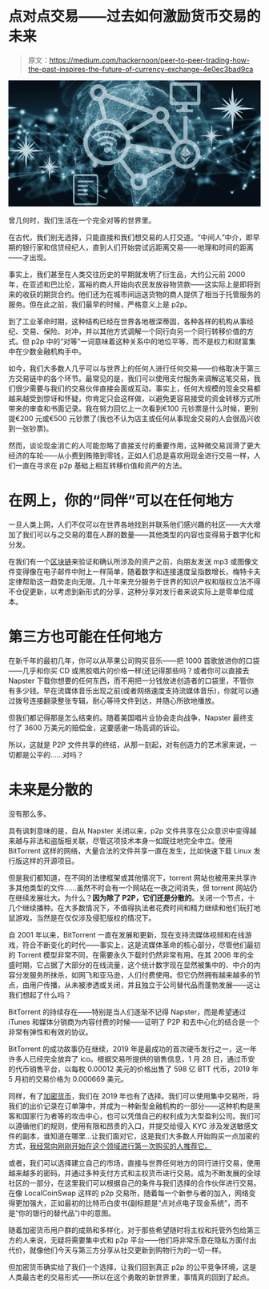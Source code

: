 # 点对点交易——过去如何激励货币交易的未来

> 原文：<https://medium.com/hackernoon/peer-to-peer-trading-how-the-past-inspires-the-future-of-currency-exchange-4e0ec3bad9ca>

![](img/44aeeb3f93df2d69be8897358243fc8d.png)

曾几何时，我们生活在一个完全对等的世界里。

在古代，我们别无选择，只能直接和我们想交易的人打交道。“中间人”中介，即早期的银行家和信贷经纪人，直到人们开始尝试远距离交易——地理和时间的距离——才出现。

事实上，我们甚至在人类交往历史的早期就发明了衍生品，大约公元前 2000 年，在亚述和巴比伦，富裕的商人开始向农民发放谷物贷款——这实际上是即将到来的收获的期货合约。他们还为在城市间运送货物的商人提供了相当于托管服务的服务。但在此之前，我们最早的时候，严格意义上是 p2p。

到了工业革命时期，这种结构已经在世界各地根深蒂固，各种各样的机构从事经纪、交易、保险、对冲，并以其他方式调解一个同行向另一个同行转移价值的方式。但 p2p 中的“对等”一词意味着这种关系中的地位平等，而不是权力和财富集中在少数金融机构手中。

如今，我们大多数人几乎可以与世界上的任何人进行任何交易——价格取决于第三方交易链中的各个环节。最常见的是，我们可以使用支付服务来调解这笔交易，我们很少需要与我们的交易伙伴直接会面或互动。事实上，任何大规模的现金交易都越来越受到惊讶和怀疑，你肯定只会这样做，以避免更容易接受的资金转移方式所带来的审查和书面记录。我在努力回忆上一次看到€100 元钞票是什么时候，更别提€200 元或€500 元钞票了(我也不认为店主或任何从事现金交易的人会很高兴收到一张钞票)。

然而，谈论现金消亡的人可能忽略了直接支付的重要作用，这种微交易润滑了更大经济的车轮——从小费到贿赂到零钱，正如人们总是喜欢用现金进行交易一样，人们一直在寻求在 p2p 基础上相互转移价值和资产的方法。

# 在网上，你的“同伴”可以在任何地方

一旦人类上网，人们不仅可以在世界各地找到并联系他们感兴趣的社区——大大增加了我们可以与之交易的潜在人群的数量——其他类型的内容也变得易于数字化和分发。

在我们有一个[区块链](https://hackernoon.com/tagged/blockchain)来验证和确认所涉及的资产之前，向朋友发送 mp3 或图像文件变得像在电子邮件中附上一样简单，随着数字和连接速度呈指数增长，梅特卡夫定律帮助这一趋势走向无限。几十年来充分服务于世界的知识产权和版权立法不得不仓促更新，以考虑到新形式的分享，这种分享对发行者来说实际上是零单位成本。

# 第三方也可能在任何地方

在新千年的最初几年，你可以从苹果公司购买音乐——把 1000 首歌放进你的口袋——几乎和你买 CD 或黑胶唱片的价格一样(还记得那些吗？或者你可以直接去 Napster 下载你想要的任何东西，而不用把一分钱放进创造者的口袋里，不管你有多少钱。早在流媒体音乐出现之前(或者网络速度支持流媒体音乐)，你就可以通过拨号连接翻录整张专辑，耐心等待文件到达，并随心所欲地播放。

但我们都记得那是怎么结束的。随着美国唱片业协会走向战争，Napster 最终支付了 3600 万美元的赔偿金，这要感谢一场高调的诉讼。

所以，这就是 P2P 文件共享的终结，从那一刻起，对有创造力的艺术家来说，一切都是公平的……对吗？

# 未来是分散的

没有那么多。

具有讽刺意味的是，自从 Napster 关闭以来，p2p 文件共享在公众意识中变得越来越与非法和盗版相关联，尽管这项技术本身一如既往地完全中立。使用 BitTorrent 这样的网络，大量合法的文件共享一直在发生，比如快速下载 Linux 发行版这样的开源项目。

但是我们都知道，在不同的法律框架或其他情况下，torrent 网站也被用来共享许多其他类型的文件……虽然不时会有一个网站在一夜之间消失，但 torrent 网站仍在继续发展壮大。为什么？**因为除了 P2P，它们还是分散的**。关闭一个节点，十几个继续播种。在大多数情况下，不值得执法者花费时间和精力继续和他们玩打地鼠游戏，当然是在仅仅涉及侵犯版权的情况下。

自 2001 年以来，BitTorrent 一直在发展和更新，现在支持流媒体视频和在线游戏，符合不断变化的时代——事实上，这是流媒体革命的核心部分，尽管他们最初的 Torrent 模型非常不同，在需要永久下载时仍然非常有用。在其 2006 年的全盛时期，它占据了大部分的在线流量，这个统计数字现在显然被集中的、中介的内容分发服务所抹杀，如网飞和亚马逊，人们付费使用。但它仍然拥有越来越多的节点，由用户传播，从未被渗透或关闭，并且独立于公司替代品而蓬勃发展——这让我们想起了什么吗？

BitTorrent 的持续存在——特别是当人们逐渐不记得 Napster，而是希望通过 iTunes 和媒体分销商为内容付费的时候——证明了 P2P 和去中心化的结合是一个非常有弹性和有效的协议。

BitTorrent 的成功故事仍在继续，2019 年是最成功的首次硬币发行之一，这一年许多人已经完全放弃了 ico。根据交易所提供的销售信息，1 月 28 日，通过币安的代币销售平台，以每枚 0.00012 美元的价格出售了 598 亿 BTT 代币，2019 年 5 月初的交易价格为 0.000669 美元。

同样，有了[加密货币](https://hackernoon.com/tagged/cryptocurrency)，我们在 2019 年也有了选择。我们可以使用集中交易所，将我们的出价记录在订单簿中，并成为一种新型金融机构的一部分——这种机构是黑客和国家行为者等的攻击中心，也可以凭借自己的权利成为大型盈利公司。我们可以遵循他们的规则，使用有限和昂贵的入口，并提交给侵入 KYC 涉及发送敏感文件的副本，谁知道在哪里…让我们面对它，这是我们大多数人开始购买一点加密的方式，[我经常向刚刚开始在这个领域进行第一次购买的人推荐它。](https://www.blocksparks.io/help-me-buy-some-cryptocurrency/)

或者，我们可以选择建立自己的市场，直接与世界任何地方的同行进行交易，使用越来越多的密码，并通过多种支付方式和主权货币进行交易。成为不断发展的全球社区的一部分，在这里我们可以根据自己的条件与我们选择的合作伙伴进行交易。在像 LocalCoinSwap 这样的 p2p 交易所，随着每一个新参与者的加入，网络变得更加强大，正如最初的比特币白皮书(副标题是“点对点电子现金系统”，而不是“你的银行的替代品”)中的意图。

随着加密货币用户群的成熟和多样化，对于那些希望随时将主权和托管外包给第三方的人来说，无疑将需要集中式和 p2p 平台——他们将非常乐意在隐私方面付出代价，就像他们今天与第三方分享从社交更新到购物行为的一切一样。

但加密货币确实给了我们一个选择，让我们回到真正 p2p 的公平竞争环境，这是人类最古老的交易形式——所以在这个勇敢的新世界里，事情真的回到了起点。